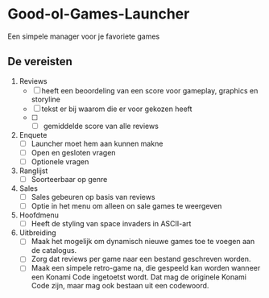 # Good-ol-Games-Launcher

Een simpele manager voor je favoriete games

## De vereisten
1. Reviews
    - [ ] heeft een beoordeling van een score voor gameplay, graphics en storyline
    - [ ] tekst er bij waarom die er voor gekozen heeft
    - [ ] - [ ] gemiddelde score van alle reviews
2. Enquete
    - [ ] Launcher moet hem aan kunnen makne
    - [ ] Open en gesloten vragen
    - [ ] Optionele vragen
3. Ranglijst
    - [ ] Soorteerbaar op genre
4. Sales
    - [ ] Sales gebeuren op basis van reviews
    - [ ] Optie in het menu om alleen on sale games te weergeven
5. Hoofdmenu
    - [ ] Heeft de styling van space invaders in ASCII-art
6. Uitbreiding
    - [ ] Maak het mogelijk om dynamisch nieuwe games toe te voegen aan de catalogus.
    - [ ] Zorg dat reviews per game naar een bestand geschreven worden.
    - [ ] Maak een simpele retro-game na, die gespeeld kan worden wanneer een Konami Code ingetoetst wordt. Dat mag de originele Konami Code zijn, maar mag ook bestaan uit een codewoord.